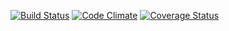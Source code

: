 [![Build Status](https://travis-ci.org/SensitiveLion/cardboard.svg?branch=master)](https://travis-ci.org/SensitiveLion/cardboard) [![Code Climate](https://codeclimate.com/github/SensitiveLion/cardboard.png)](https://codeclimate.com/github/SensitiveLion/cardboard) [![Coverage Status](https://coveralls.io/repos/SensitiveLion/cardboard/badge.png)](https://coveralls.io/r/SensitiveLion/cardboard)
